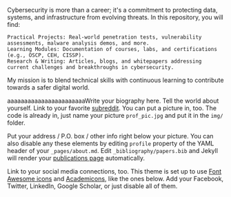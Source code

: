 Cybersecurity is more than a career; it's a commitment to protecting data, systems, and infrastructure from evolving threats. In this repository, you will find:

    Practical Projects: Real-world penetration tests, vulnerability assessments, malware analysis demos, and more.
    Learning Modules: Documentation of courses, labs, and certifications (e.g., OSCP, CEH, CISSP).
    Research & Writing: Articles, blogs, and whitepapers addressing current challenges and breakthroughs in cybersecurity.

My mission is to blend technical skills with continuous learning to contribute towards a safer digital world.

aaaaaaaaaaaaaaaaaaaaaaaWrite your biography here. Tell the world about yourself. Link to your favorite [subreddit](http://reddit.com). You can put a picture in, too. The code is already in, just name your picture `prof_pic.jpg` and put it in the `img/` folder.

Put your address / P.O. box / other info right below your picture. You can also disable any these elements by editing `profile` property of the YAML header of your `_pages/about.md`. Edit `_bibliography/papers.bib` and Jekyll will render your [publications page](/al-folio/publications/) automatically.

Link to your social media connections, too. This theme is set up to use [Font Awesome icons](https://fontawesome.com/) and [Academicons](https://jpswalsh.github.io/academicons/), like the ones below. Add your Facebook, Twitter, LinkedIn, Google Scholar, or just disable all of them.
